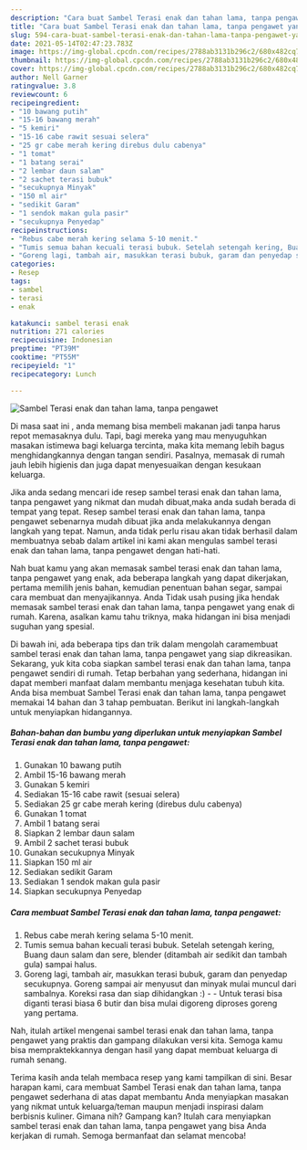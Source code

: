```yaml
---
description: "Cara buat Sambel Terasi enak dan tahan lama, tanpa pengawet yang enak Untuk Jualan"
title: "Cara buat Sambel Terasi enak dan tahan lama, tanpa pengawet yang enak Untuk Jualan"
slug: 594-cara-buat-sambel-terasi-enak-dan-tahan-lama-tanpa-pengawet-yang-enak-untuk-jualan
date: 2021-05-14T02:47:23.783Z
image: https://img-global.cpcdn.com/recipes/2788ab3131b296c2/680x482cq70/sambel-terasi-enak-dan-tahan-lama-tanpa-pengawet-foto-resep-utama.jpg
thumbnail: https://img-global.cpcdn.com/recipes/2788ab3131b296c2/680x482cq70/sambel-terasi-enak-dan-tahan-lama-tanpa-pengawet-foto-resep-utama.jpg
cover: https://img-global.cpcdn.com/recipes/2788ab3131b296c2/680x482cq70/sambel-terasi-enak-dan-tahan-lama-tanpa-pengawet-foto-resep-utama.jpg
author: Nell Garner
ratingvalue: 3.8
reviewcount: 6
recipeingredient:
- "10 bawang putih"
- "15-16 bawang merah"
- "5 kemiri"
- "15-16 cabe rawit sesuai selera"
- "25 gr cabe merah kering direbus dulu cabenya"
- "1 tomat"
- "1 batang serai"
- "2 lembar daun salam"
- "2 sachet terasi bubuk"
- "secukupnya Minyak"
- "150 ml air"
- "sedikit Garam"
- "1 sendok makan gula pasir"
- "secukupnya Penyedap"
recipeinstructions:
- "Rebus cabe merah kering selama 5-10 menit."
- "Tumis semua bahan kecuali terasi bubuk. Setelah setengah kering, Buang daun salam dan sere, blender (ditambah air sedikit dan tambah gula) sampai halus."
- "Goreng lagi, tambah air, masukkan terasi bubuk, garam dan penyedap secukupnya. Goreng sampai air menyusut dan minyak mulai muncul dari sambalnya. Koreksi rasa dan siap dihidangkan :)  Untuk terasi bisa diganti terasi biasa 6 butir dan bisa mulai digoreng diproses goreng yang pertama."
categories:
- Resep
tags:
- sambel
- terasi
- enak

katakunci: sambel terasi enak 
nutrition: 271 calories
recipecuisine: Indonesian
preptime: "PT39M"
cooktime: "PT55M"
recipeyield: "1"
recipecategory: Lunch

---
```



![Sambel Terasi enak dan tahan lama, tanpa pengawet](https://img-global.cpcdn.com/recipes/2788ab3131b296c2/680x482cq70/sambel-terasi-enak-dan-tahan-lama-tanpa-pengawet-foto-resep-utama.jpg)

Di masa  saat ini , anda memang bisa membeli makanan jadi tanpa harus repot memasaknya dulu. Tapi, bagi mereka yang mau menyuguhkan masakan istimewa bagi keluarga tercinta, maka kita memang lebih bagus menghidangkannya dengan tangan sendiri. Pasalnya, memasak di rumah jauh lebih higienis dan juga dapat menyesuaikan dengan kesukaan keluarga.

Jika anda sedang mencari ide resep sambel terasi enak dan tahan lama, tanpa pengawet yang nikmat dan mudah dibuat,maka anda sudah berada di tempat yang tepat. Resep sambel terasi enak dan tahan lama, tanpa pengawet  sebenarnya mudah dibuat jika anda melakukannya dengan langkah yang tepat. Namun, anda tidak perlu risau akan tidak berhasil dalam membuatnya 
sebab dalam artikel ini kami akan mengulas sambel terasi enak dan tahan lama, tanpa pengawet dengan hati-hati.  



Nah buat kamu yang akan memasak sambel terasi enak dan tahan lama, tanpa pengawet yang enak, ada beberapa langkah yang dapat dikerjakan, pertama memilih jenis bahan, kemudian penentuan bahan segar, sampai cara membuat dan menyajikannya. Anda Tidak usah pusing jika hendak memasak sambel terasi enak dan tahan lama, tanpa pengawet yang enak di rumah. Karena, asalkan kamu  tahu triknya, maka hidangan ini bisa menjadi suguhan yang spesial.

Di bawah ini, ada beberapa tips dan trik dalam mengolah caramembuat sambel terasi enak dan tahan lama, tanpa pengawet yang siap dikreasikan. Sekarang, yuk kita coba siapkan sambel terasi enak dan tahan lama, tanpa pengawet sendiri di rumah. Tetap berbahan yang sederhana, hidangan ini dapat memberi manfaat dalam membantu menjaga kesehatan tubuh kita. Anda bisa membuat Sambel Terasi enak dan tahan lama, tanpa pengawet memakai 14 bahan dan 3 tahap pembuatan. Berikut ini langkah-langkah untuk menyiapkan hidangannya.

<!--inarticleads1-->

##### Bahan-bahan dan bumbu yang diperlukan untuk menyiapkan Sambel Terasi enak dan tahan lama, tanpa pengawet:

1. Gunakan 10 bawang putih
1. Ambil 15-16 bawang merah
1. Gunakan 5 kemiri
1. Sediakan 15-16 cabe rawit (sesuai selera)
1. Sediakan 25 gr cabe merah kering (direbus dulu cabenya)
1. Gunakan 1 tomat
1. Ambil 1 batang serai
1. Siapkan 2 lembar daun salam
1. Ambil 2 sachet terasi bubuk
1. Gunakan secukupnya Minyak
1. Siapkan 150 ml air
1. Sediakan sedikit Garam
1. Sediakan 1 sendok makan gula pasir
1. Siapkan secukupnya Penyedap




<!--inarticleads2-->

##### Cara membuat Sambel Terasi enak dan tahan lama, tanpa pengawet:

1. Rebus cabe merah kering selama 5-10 menit.
1. Tumis semua bahan kecuali terasi bubuk. Setelah setengah kering, Buang daun salam dan sere, blender (ditambah air sedikit dan tambah gula) sampai halus.
1. Goreng lagi, tambah air, masukkan terasi bubuk, garam dan penyedap secukupnya. Goreng sampai air menyusut dan minyak mulai muncul dari sambalnya. Koreksi rasa dan siap dihidangkan :) -  - Untuk terasi bisa diganti terasi biasa 6 butir dan bisa mulai digoreng diproses goreng yang pertama.




Nah, itulah artikel mengenai  sambel terasi enak dan tahan lama, tanpa pengawet  yang praktis dan gampang dilakukan versi kita. Semoga kamu bisa mempraktekkannya dengan hasil yang dapat membuat keluarga di rumah senang. 

Terima kasih anda telah membaca resep yang kami tampilkan di sini. Besar harapan kami, cara membuat  Sambel Terasi enak dan tahan lama, tanpa pengawet sederhana di atas dapat membantu Anda menyiapkan masakan yang nikmat untuk keluarga/teman maupun menjadi inspirasi dalam berbisnis kuliner. Gimana nih? Gampang kan? Itulah cara menyiapkan sambel terasi enak dan tahan lama, tanpa pengawet yang bisa Anda kerjakan di rumah. Semoga bermanfaat dan selamat mencoba!

